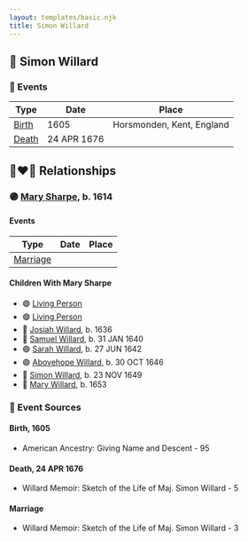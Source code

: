```yaml
---
layout: templates/basic.njk
title: Simon Willard
---
```

## 🔵 Simon Willard

### 📆 Events

Type | Date | Place
------ | ------ | ------
[Birth](#event-178b02ff-77c1-42fb-8e10-535c5b2ea358) | 1605 | Horsmonden, Kent, England
[Death](#event-417fa24b-69a4-4179-b8d2-a5e8dceb3feb) | 24 APR 1676 |

## 👩‍❤️‍👨 Relationships

### 🟣 [Mary Sharpe](/people/1/10735316), b. 1614

#### Events

Type | Date | Place
------ | ------ | ------
[Marriage](#event-d3985c10-54eb-4c30-b8b1-8d01f639127a) |  |
#### Children With Mary Sharpe
* 🟣 [Living Person](/people/4/45756022)
* 🟣 [Living Person](/people/3/39580887)
* 🔵 [Josiah Willard](/people/5/55775674), b. 1636
* 🔵 [Samuel Willard](/people/1/16157248), b. 31 JAN 1640
* 🟣 [Sarah Willard](/people/6/60626504), b. 27 JUN 1642
* 🟣 [Abovehope Willard](/people/6/68416569), b. 30 OCT 1646
* 🔵 [Simon Willard](/people/6/68962771), b. 23 NOV 1649
* 🔵 [Mary Willard](/people/8/86355995), b. 1653
### 📰 Event Sources

#### <a id="event-178b02ff-77c1-42fb-8e10-535c5b2ea358"></a> Birth, 1605
* American Ancestry: Giving Name and Descent  - 95

#### <a id="event-417fa24b-69a4-4179-b8d2-a5e8dceb3feb"></a> Death, 24 APR 1676
* Willard Memoir: Sketch of the Life of Maj. Simon Willard  - 5
#### <a id="event-d3985c10-54eb-4c30-b8b1-8d01f639127a"></a> Marriage
* Willard Memoir: Sketch of the Life of Maj. Simon Willard  - 3
